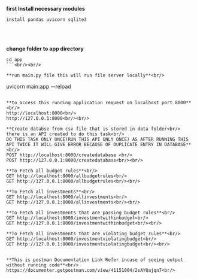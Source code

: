 **first Install necessary modules**<br/>
```
install pandas uvicorn sqlite3
```
<br/><br/>
  
**change folder to app directory**<br/>
```
cd app
```<br/><br/>

**run main.py file this will run file server locally**<br/>
```
uvicorn main:app --reload
```<br/><br/>

**to access this running application request on localhost port 8000**<br/>
http://localhost:8000<br/>
http://127.0.0.1:8000<br/><br/>

**Create databse from csv file that is stored in data folder<br/>
there is an API created to do this task<br/>
DO THIS TASK ONLY ONCE(RUN THIS API ONLY ONCE) AS AFTER RUNNING THIS API TWICE IT WILL GIVE ERROR BECAUSE OF DUPLICATE ENTRY IN DATABASE**<br/>
POST http://localhost:8000/createdatabase <br/>
POST http://127.0.0.1:8000/createdatabase<br/><br/>

**To Fetch all budget rules**<br/>
GET http://localhost:8000/allbudgetrules<br/>
GET http://127.0.0.1:8000/allbudgetrules<br/><br/>

**To Fetch all investments**<br/>
GET http://localhost:8000/allinvestments<br/>
GET http://127.0.0.1:8000/allinvestments<br/><br/>

**To Fetch all investments that are passing budget rules**<br/>
GET http://localhost:8000/investmentwithinbudget<br/>
GET http://127.0.0.1:8000/investmentwithinbudget<br/><br/>

**To Fetch all investments that are violating budget rules**<br/>
GET http://localhost:8000/investmentviolatingbudget<br/>
GET http://127.0.0.1:8000/investmentviolatingbudget<br/><br/>


**This is postman Documentation Link Refer incase of seeing output without running code**<br/>
https://documenter.getpostman.com/view/41151004/2sAYQajqn7<br/>
